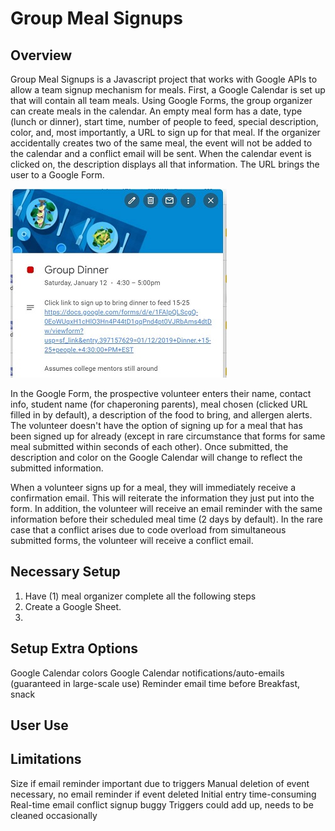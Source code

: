 # Group Meal Signups
## Overview
Group Meal Signups is a Javascript project that works with Google APIs to allow a team signup mechanism for meals.
First, a Google Calendar is set up that will contain all team meals.
Using Google Forms, the group organizer can create meals in the calendar.
An empty meal form has a date, type (lunch or dinner), start time, number of people to feed, special description, color, and, most importantly, a URL to sign up for that meal. If the organizer accidentally creates two of the same meal, the event will not be added to the calendar and a conflict email will be sent.
When the calendar event is clicked on, the description displays all that information.
The URL brings the user to a Google Form.

![Signup Calendar](SignupCalendar.JPG)

In the Google Form, the prospective volunteer enters their name, contact info, student name (for chaperoning parents), meal chosen (clicked URL  filled in by default), a description of the food to bring, and allergen alerts. The volunteer doesn't have the option of signing up for a meal that has been signed up for already (except in rare circumstance that forms for same meal submitted within seconds of each other). Once submitted, the description and color on the Google Calendar will change to reflect the submitted information.

When a volunteer signs up for a meal, they will immediately receive a confirmation email. This will reiterate the information they just put into the form. In addition, the volunteer will receive an email reminder with the same information before their scheduled meal time (2 days by default). In the rare case that a conflict arises due to code overload from simultaneous submitted forms, the volunteer will receive a conflict email.

## Necessary Setup
1. Have (1) meal organizer complete all the following steps
2. Create a Google Sheet.
3. 

## Setup Extra Options
Google Calendar colors
Google Calendar notifications/auto-emails (guaranteed in large-scale use)
Reminder email time before
Breakfast, snack

## User Use

## Limitations
Size if email reminder important due to triggers
Manual deletion of event necessary, no email reminder if event deleted
Initial entry time-consuming
Real-time email conflict signup buggy
Triggers could add up, needs to be cleaned occasionally
